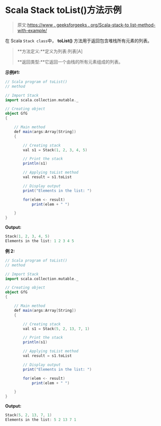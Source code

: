 # Scala Stack toList()方法示例

> 原文:[https://www . geeksforgeeks . org/Scala-stack-to list-method-with-example/](https://www.geeksforgeeks.org/scala-stack-tolist-method-with-example/)

在 Scala `Stack class`中， **toList()** 方法用于返回包含堆栈所有元素的列表。

> **方法定义:**定义为列表:列表[A]
> 
> **返回类型:**它返回一个由栈的所有元素组成的列表。

**示例#1:**

```scala
// Scala program of toList() 
// method 

// Import Stack 
import scala.collection.mutable._

// Creating object 
object GfG 
{ 

    // Main method 
    def main(args:Array[String]) 
    { 

        // Creating stack
        val s1 = Stack(1, 2, 3, 4, 5) 

        // Print the stack 
        println(s1) 

        // Applying toList method  
        val result = s1.toList

        // Display output 
        print("Elements in the list: ") 

        for(elem <- result) 
            print(elem + " ") 

    } 
} 
```

**Output:**

```scala
Stack(1, 2, 3, 4, 5)
Elements in the list: 1 2 3 4 5

```

**例 2:**

```scala
// Scala program of toList() 
// method 

// Import Stack 
import scala.collection.mutable._

// Creating object 
object GfG 
{ 

    // Main method 
    def main(args:Array[String]) 
    { 

        // Creating stack
        val s1 = Stack(5, 2, 13, 7, 1) 

        // Print the stack 
        println(s1) 

        // Applying toList method  
        val result = s1.toList

        // Display output 
        print("Elements in the list: ") 

        for(elem <- result) 
            print(elem + " ") 

    } 
} 
```

**Output:**

```scala
Stack(5, 2, 13, 7, 1)
Elements in the list: 5 2 13 7 1

```